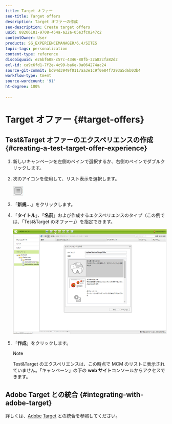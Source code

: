 ```yaml
---
title: Target オファー
seo-title: Target offers
description: Target オファーの作成
seo-description: Create target offers
uuid: 88206181-9708-454a-a22a-05e3fc0247c2
contentOwner: User
products: SG_EXPERIENCEMANAGER/6.4/SITES
topic-tags: personalization
content-type: reference
discoiquuid: e26bf608-c57c-4346-88fb-32a82cfa82d2
exl-id: ca9c6fd1-7f2e-4c99-ba6e-0a064274ac24
source-git-commit: bd94d3949f0117aa3e1c9f0e84f7293a5d6b03b4
workflow-type: tm+mt
source-wordcount: '91'
ht-degree: 100%

---
```


# Target オファー {#target-offers}

## Test&amp;Target オファーのエクスペリエンスの作成 {#creating-a-test-target-offer-experience}

1. 新しいキャンペーンを左側のペインで選択するか、右側のペインでダブルクリックします。
1. 次のアイコンを使用して、リスト表示を選択します。

   ![](do-not-localize/chlimage_1-11.png)

1. 「**新規...**」をクリックします。
1. 「**タイトル**」、「**名前**」および作成するエクスペリエンスのタイプ（この例では、「Test&amp;Target のオファー」）を指定できます。

   ![chlimage_1-139](assets/chlimage_1-139.png)

1. 「**作成**」をクリックします。

   >[!NOTE]
   >
   >Test&amp;Target のエクスペリエンスは、この時点で MCM のリストに表示されていません。「キャンペーン」の下の **web サイト**&#x200B;コンソールからアクセスできます。

## Adobe Target との統合 {#integrating-with-adobe-target}

詳しくは、[Adobe](/help/sites-administering/target.md) [Target](/help/sites-administering/target.md) との統合を参照してください。
